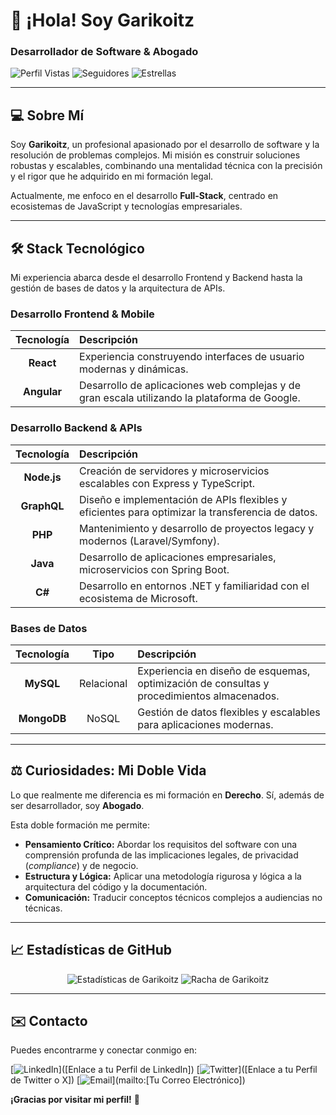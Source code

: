 # 👋 ¡Hola! Soy Garikoitz
### Desarrollador de Software & Abogado

<p align="left">
  <img src="https://komarev.com/ghpvc/?username=Garikoitz&style=flat-square&color=blue" alt="Perfil Vistas" /> 
  <img src="https://img.shields.io/github/followers/Garikoitz?label=Follow&style=flat-square&color=green" alt="Seguidores" />
  <img src="https://img.shields.io/github/stars/Garikoitz?label=Estrellas&style=flat-square&color=yellow" alt="Estrellas" />
</p>

---

## 💻 Sobre Mí

Soy **Garikoitz**, un profesional apasionado por el desarrollo de software y la resolución de problemas complejos. Mi misión es construir soluciones robustas y escalables, combinando una mentalidad técnica con la precisión y el rigor que he adquirido en mi formación legal.

Actualmente, me enfoco en el desarrollo **Full-Stack**, centrado en ecosistemas de JavaScript y tecnologías empresariales.

---

## 🛠️ Stack Tecnológico

Mi experiencia abarca desde el desarrollo Frontend y Backend hasta la gestión de bases de datos y la arquitectura de APIs.

### Desarrollo Frontend & Mobile
| Tecnología | Descripción |
| :---: | :--- |
| **React** | Experiencia construyendo interfaces de usuario modernas y dinámicas. |
| **Angular** | Desarrollo de aplicaciones web complejas y de gran escala utilizando la plataforma de Google. |

### Desarrollo Backend & APIs
| Tecnología | Descripción |
| :---: | :--- |
| **Node.js** | Creación de servidores y microservicios escalables con Express y TypeScript. |
| **GraphQL** | Diseño e implementación de APIs flexibles y eficientes para optimizar la transferencia de datos. |
| **PHP** | Mantenimiento y desarrollo de proyectos legacy y modernos (Laravel/Symfony). |
| **Java** | Desarrollo de aplicaciones empresariales, microservicios con Spring Boot. |
| **C#** | Desarrollo en entornos .NET y familiaridad con el ecosistema de Microsoft. |

### Bases de Datos
| Tecnología | Tipo | Descripción |
| :---: | :---: | :--- |
| **MySQL** | Relacional | Experiencia en diseño de esquemas, optimización de consultas y procedimientos almacenados. |
| **MongoDB** | NoSQL | Gestión de datos flexibles y escalables para aplicaciones modernas. |

---

## ⚖️ Curiosidades: Mi Doble Vida

Lo que realmente me diferencia es mi formación en **Derecho**. Sí, además de ser desarrollador, soy **Abogado**.

Esta doble formación me permite:
* **Pensamiento Crítico:** Abordar los requisitos del software con una comprensión profunda de las implicaciones legales, de privacidad (*compliance*) y de negocio.
* **Estructura y Lógica:** Aplicar una metodología rigurosa y lógica a la arquitectura del código y la documentación.
* **Comunicación:** Traducir conceptos técnicos complejos a audiencias no técnicas.

---

## 📈 Estadísticas de GitHub

<p align="center">
  <img src="https://github-readme-stats.vercel.app/api?username=Garikoitz&show_icons=true&theme=nord" alt="Estadísticas de Garikoitz" />
  <img src="https://github-readme-streak-stats.herokuapp.com/?user=Garikoitz&theme=nord" alt="Racha de Garikoitz" />
</p>

---

## ✉️ Contacto

Puedes encontrarme y conectar conmigo en:

[![LinkedIn](https://img.shields.io/badge/LinkedIn-0077B5?style=for-the-badge&logo=linkedin&logoColor=white)]([Enlace a tu Perfil de LinkedIn])
[![Twitter](https://img.shields.io/badge/Twitter-1DA1F2?style=for-the-badge&logo=twitter&logoColor=white)]([Enlace a tu Perfil de Twitter o X])
[![Email](https://img.shields.io/badge/Email-D14836?style=for-the-badge&logo=gmail&logoColor=white)](mailto:[Tu Correo Electrónico])

**¡Gracias por visitar mi perfil!** 🚀
